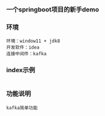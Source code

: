 ### 一个springboot项目的新手demo

### 环境
```$xslt
环境：window11 + jdk8
开发软件：idea
连接中间件：kafka
```

### index示例
```$xslt

``` 

### 功能说明
```$xslt
kafka简单功能
```
